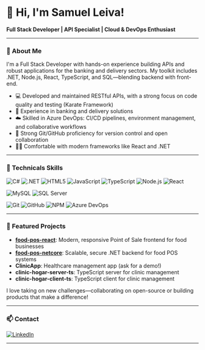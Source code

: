 # 👋 Hi, I'm Samuel Leiva!

**Full Stack Developer | API Specialist | Cloud & DevOps Enthusiast**

---

### 🚀 About Me

I'm a Full Stack Developer with hands-on experience building APIs and robust applications for the banking and delivery sectors. My toolkit includes .NET, Node.js, React, TypeScript, and SQL—blending backend with front-end.

- 💻 Developed and maintained RESTful APIs, with a strong focus on code quality and testing (Karate Framework)
- 🏦 Experience in banking and delivery solutions
- ☁️ Skilled in Azure DevOps: CI/CD pipelines, environment management, and collaborative workflows
- 🔄 Strong Git/GitHub proficiency for version control and open collaboration
- 🧑‍💻 Comfortable with modern frameworks like React and .NET

---

### 🔧 Technicals Skills

![C#](https://img.shields.io/badge/C%23-239120?style=flat&logo=c-sharp&logoColor=white)
![.NET](https://img.shields.io/badge/.NET-5C2D91?style=flat&logo=.net&logoColor=white)
![HTML5](https://img.shields.io/badge/HTML5-E34F26?style=flat&logo=html5&logoColor=white)
![JavaScript](https://img.shields.io/badge/JavaScript-F7DF1E?style=flat&logo=javascript&logoColor=black)
![TypeScript](https://img.shields.io/badge/TypeScript-007ACC?style=flat&logo=typescript&logoColor=white)
![Node.js](https://img.shields.io/badge/Node.js-339933?style=flat&logo=node.js&logoColor=white)
![React](https://img.shields.io/badge/React-61DAFB?style=flat&logo=react&logoColor=black)

![MySQL](https://img.shields.io/badge/MySQL-005C84?style=flat&logo=mysql&logoColor=white)
![SQL Server](https://img.shields.io/badge/SQL_Server-CC2927?style=flat&logo=microsoft-sql-server&logoColor=white)

![Git](https://img.shields.io/badge/Git-F05032?style=flat&logo=git&logoColor=white)
![GitHub](https://img.shields.io/badge/GitHub-100000?style=flat&logo=github&logoColor=white)
![NPM](https://img.shields.io/badge/NPM-CB3837?style=flat&logo=npm&logoColor=white)
![Azure DevOps](https://img.shields.io/badge/Azure%20DevOps-0078D7?style=flat&logo=azure-devops&logoColor=white)

---

### 🌟 Featured Projects

- [**food-pos-react**](https://github.com/SamuelLeiva/food-pos-react): Modern, responsive Point of Sale frontend for food businesses
- [**food-pos-netcore**](https://github.com/SamuelLeiva/food-pos-netcore): Scalable, secure .NET backend for food POS systems
- **ClinicApp**: Healthcare management app (ask for a demo!)
- **clinic-hogar-server-ts**: TypeScript server for clinic management
- **clinic-hogar-client-ts**: TypeScript client for clinic management

I love taking on new challenges—collaborating on open-source or building products that make a difference!

---

### 📫 Contact

[![LinkedIn](https://img.shields.io/badge/LinkedIn-0077B5?style=flat&logo=linkedin&logoColor=white)](https://www.linkedin.com/in/samuel-leiva-3068b5197/)

---
